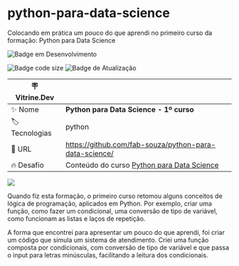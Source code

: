 # python-para-data-science

Colocando em prática um pouco do que aprendi no primeiro curso da formação: Python para Data Science

![Badge em Desenvolvimento](http://img.shields.io/static/v1?label=STATUS&message=FINALIZADO&color=GREEN&style=for-the-badge)

![Badge code size](https://img.shields.io/github/languages/code-size/fab-souza/python-para-data-science)
![Badge de Atualização](https://img.shields.io/github/last-commit/fab-souza/python-para-data-science)

| :placard: Vitrine.Dev |    |
| -------------  | --- |
| :sparkles: Nome        | **Python para Data Science - 1º curso**
| :label: Tecnologias | python
| :rocket: URL         | https://github.com/fab-souza/python-para-data-science/
| :fire: Desafio     | Conteúdo do curso [Python para Data Science](https://www.alura.com.br/curso-online-python-intro)

![](https://user-images.githubusercontent.com/67301805/204851480-cbadb41f-9000-4f94-9e75-4ace6f28ea68.jpg#vitrinedev)

Quando fiz esta formação, o primeiro curso retomou alguns conceitos de lógica de programação, aplicados em Python. Por exemplo, criar uma função, como fazer um condicional, uma conversão de tipo de variável, como funcionam as listas e laços de repetição.

A forma que encontrei para apresentar um pouco do que aprendi, foi criar um código que simula um sistema de atendimento. Criei uma função composta por condicionais, com conversão de tipo de variável e que passa o input para letras minúsculas, facilitando a leitura dos condicionais.
